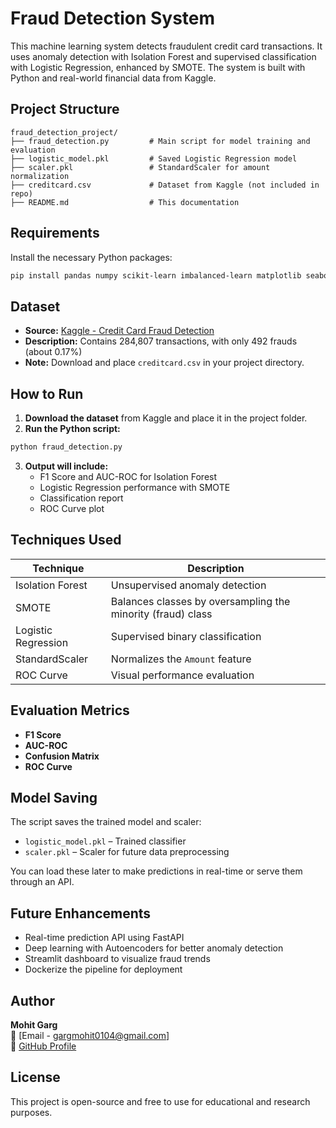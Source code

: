 # Fraud Detection System

This machine learning system detects fraudulent credit card transactions. It uses anomaly detection with Isolation Forest and supervised classification with Logistic Regression, enhanced by SMOTE. The system is built with Python and real-world financial data from Kaggle.

## Project Structure

```
fraud_detection_project/
├── fraud_detection.py         # Main script for model training and evaluation
├── logistic_model.pkl         # Saved Logistic Regression model
├── scaler.pkl                 # StandardScaler for amount normalization
├── creditcard.csv             # Dataset from Kaggle (not included in repo)
├── README.md                  # This documentation
```

## Requirements

Install the necessary Python packages:

```bash
pip install pandas numpy scikit-learn imbalanced-learn matplotlib seaborn joblib
```

## Dataset

- **Source:** [Kaggle - Credit Card Fraud Detection](https://www.kaggle.com/mlg-ulb/creditcardfraud)
- **Description:** Contains 284,807 transactions, with only 492 frauds (about 0.17%)
- **Note:** Download and place `creditcard.csv` in your project directory.

## How to Run

1. **Download the dataset** from Kaggle and place it in the project folder.
2. **Run the Python script:**

```bash
python fraud_detection.py
```

3. **Output will include:**
   - F1 Score and AUC-ROC for Isolation Forest
   - Logistic Regression performance with SMOTE
   - Classification report
   - ROC Curve plot

## Techniques Used

| Technique            | Description |
|----------------------|-------------|
| Isolation Forest     | Unsupervised anomaly detection |
| SMOTE                | Balances classes by oversampling the minority (fraud) class |
| Logistic Regression  | Supervised binary classification |
| StandardScaler       | Normalizes the `Amount` feature |
| ROC Curve            | Visual performance evaluation |

## Evaluation Metrics

- **F1 Score**
- **AUC-ROC**
- **Confusion Matrix**
- **ROC Curve**

## Model Saving

The script saves the trained model and scaler:

- `logistic_model.pkl` – Trained classifier
- `scaler.pkl` – Scaler for future data preprocessing

You can load these later to make predictions in real-time or serve them through an API.

## Future Enhancements

- Real-time prediction API using FastAPI
- Deep learning with Autoencoders for better anomaly detection
- Streamlit dashboard to visualize fraud trends
- Dockerize the pipeline for deployment

## Author

**Mohit Garg**  
📧 [Email - gargmohit0104@gmail.com]  
🔗 [GitHub Profile](https://github.com/hubofmohit)

## License

This project is open-source and free to use for educational and research purposes.
